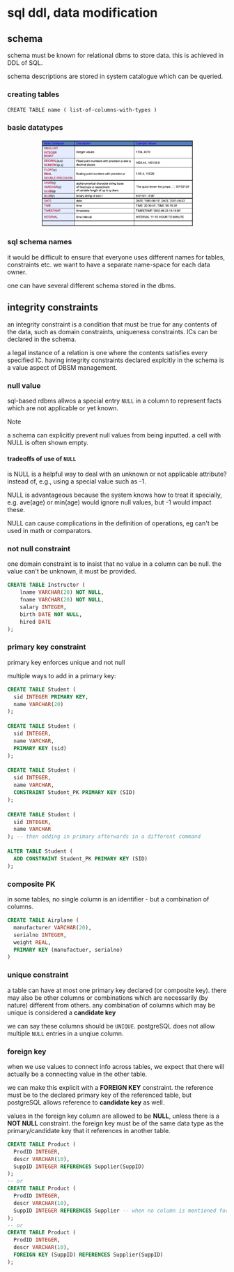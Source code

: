 # sql ddl, data modification

## schema

schema must be known for relational dbms to store data. this is achieved in DDL of SQL.

schema descriptions are stored in system catalogue which can be queried.

### creating tables

`CREATE TABLE name ( list-of-columns-with-types )`

### basic datatypes

<p align="center">
    <img src="https://github.com/infernocadet/isys2120/blob/main/graphics/datatypes.png" width="350" height="auto">
</p>

### sql schema names

it would be difficult to ensure that everyone uses different names for tables, constraints etc. we want to have a separate name-space for each data owner.

one can have several different schema stored in the dbms.

## integrity constraints

an integrity constraint is a condition that must be true for any contents of the data, such as domain constraints, uniqueness constraints. ICs can be declared in the schema.

a legal instance of a relation is one where the contents satisfies every specified IC.
having integrity constraints declared explcitly in the schema is a value aspect of DBSM management.

### null value

sql-based rdbms allwos a special entry `NULL` in a column to represent facts which are not applicable or yet known.

> [!NOTE]
> a schema can explicitly prevent null values from being inputted.
> a cell with NULL is often shown empty.

#### tradeoffs of use of `NULL`

is NULL is a helpful way to deal with an unknown or not applicable attribute? instead of, e.g., using a special value such as -1.

NULL is advantageous because the system knows how to treat it specially, e.g. ave(age) or min(age) would ignore null values, but -1 would impact these.

NULL can cause complications in the definition of operations, eg can't be used in math or comparators.

### not null constraint

one domain constraint is to insist that no value in a column can be null. the value can't be unknown, it must be provided.

```sql
CREATE TABLE Instructor (
    lname VARCHAR(20) NOT NULL,
    fname VARCHAR(20) NOT NULL,
    salary INTEGER,
    birth DATE NOT NULL,
    hired DATE
);
```

### primary key constraint

primary key enforces unique and not null

multiple ways to add in a primary key:

```sql
CREATE TABLE Student (
  sid INTEGER PRIMARY KEY,
  name VARCHAR(20)
);

CREATE TABLE Student (
  sid INTEGER,
  name VARCHAR,
  PRIMARY KEY (sid)
);

CREATE TABLE Student (
  sid INTEGER,
  name VARCHAR,
  CONSTRAINT Student_PK PRIMARY KEY (SID)
);

CREATE TABLE Student (
  sid INTEGER,
  name VARCHAR
); -- then adding in primary afterwards in a different command

ALTER TABLE Student (
  ADD CONSTRAINT Student_PK PRIMARY KEY (SID)
);
```

### composite PK

in some tables, no single column is an identifier - but a combination of columns.

```sql
CREATE TABLE Airplane (
  manufacturer VARCHAR(20),
  serialno INTEGER,
  weight REAL,
  PRIMARY KEY (manufactuer, serialno)
)
```

### unique constraint

a table can have at most one primary key declared (or composite key). there may also be other columns or combinations which are necessarily (by nature) different from others. any combination of columns which may be unique is considered a **candidate key**

we can say these columns should be `UNIQUE`. postgreSQL does not allow multiple `NULL` entries in a unqiue column.

### foreign key

when we use values to connect info across tables, we expect that there will actually be a connecting value in the other table.

we can make this explicit with a **FOREIGN KEY** constraint. the reference must be to the declared primary key of the referenced table, but postgreSQL allows reference to **candidate key** as well.

values in the foreign key column are allowed to be **NULL**, unless there is a **NOT NULL** constraint. the foreign key must be of the same data type as the primary/candidate key that it references in another table.

```sql
CREATE TABLE Product (
  ProdID INTEGER,
  descr VARCHAR(10),
  SuppID INTEGER REFERENCES Supplier(SuppID)
);
-- or
CREATE TABLE Product (
  ProdID INTEGER,
  descr VARCHAR(10),
  SuppID INTEGER REFERENCES Supplier -- when no column is mentioned for referenced table, implicit reference is to its primary key
);
-- or
CREATE TABLE Product (
  ProdID INTEGER,
  descr VARCHAR(10),
  FOREIGN KEY (SuppID) REFERENCES Supplier(SuppID)
);
```
